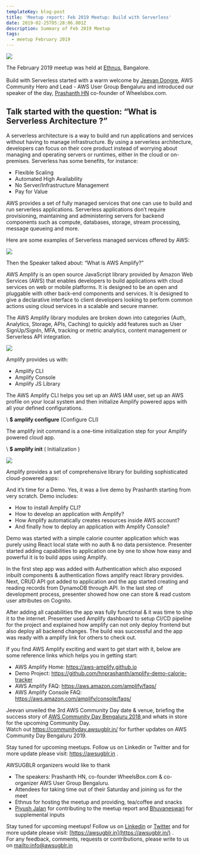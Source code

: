 ```yaml
---
templateKey: blog-post
title: 'Meetup report: Feb 2019 Meetup: Build with Serverless'
date: 2019-02-25T05:28:06.801Z
description: Summary of Feb 2019 Meetup
tags:
  - meetup February 2019
---
```

![](/img/amplify-talk.jpeg)

The February 2019 meetup was held at [Ethnus](https://ethnus.com/), Bangalore.\
\
Build with Serverless started with  a warm welcome by [Jeevan Dongre](https://www.linkedin.com/in/jeevandongre/), AWS Community Hero and Lead - AWS User Group Bengaluru and introduced our speaker of the day, [Prashanth HN](https://in.linkedin.com/in/hnprashanth) co-founder of Wheelsbox.com.

## Talk started with the question: “What is Serverless Architecture ?”

A serverless architecture is a way to build and run applications and services without having to manage infrastructure. By using a serverless architecture, developers can focus on their core product instead of worrying about managing and operating servers or runtimes, either in the cloud or on-premises. Serverless has some benefits, for instance:

* Flexible Scaling
* Automated High Availability
* No Server/Infrastructure Management
* Pay for Value

AWS provides a set of fully managed services that one can use to build and run serverless applications. Serverless applications don’t require provisioning, maintaining and administering servers for backend components such as compute, databases, storage, stream processing, message queueing and more. 

Here are some examples of Serverless managed services offered by AWS: 

<picture>

![](/img/image4.png)

Then the Speaker talked about: “What is AWS Amplify?”

AWS Amplify is an open source JavaScript library provided by Amazon Web Services (AWS) that enables developers to build applications with cloud services on web or mobile platforms. It is designed to be an open and pluggable with other back-end components and services. It  is designed to give a declarative interface to client developers looking to perform common actions using cloud services in a scalable and secure manner. 

The AWS Amplify library modules are broken down into categories (Auth, Analytics, Storage, APIs, Caching) to quickly add features such as User SignUp/SignIn, MFA, tracking or metric analytics, content management or Serverless API integration. 

<picture>

![](/img/image5.png)

Amplify provides us with:

* Amplify CLI
* Amplify Console
* Amplify JS Library

The AWS Amplify CLI helps you set up an AWS IAM user, set up an AWS profile on your local system and then initialize Amplify powered apps with all your defined configurations.  

\    **$ amplify configure**    (Configure CLI)

The amplify init command is a one-time initialization step for your Amplify powered cloud app.

\    **$ amplify init** ( Initialization )

<picture>

![](/img/image3.png)

Amplify provides a set of  comprehensive library for building sophisticated cloud-powered apps:

And it’s time for a Demo. Yes, it was a live demo by Prashanth starting from very scratch. Demo includes:

* How to install Amplify CLI?
* How to develop an application with Amplify?
* How Amplify automatically creates resources inside AWS account?
* And finally how to deploy an application with Amplify Console?

Demo was started with a simple calorie counter application which was purely using React local state with no auth & no data persistence. Presenter started adding capabilities to application one by one to show how easy and powerful it is to build apps using Amplify. 

In the first step app was added with Authentication which also exposed inbuilt components & authentication flows amplify react library provides. Next, CRUD API got added to application and the app started creating and reading records from DynamoDB through API. In the last step of development process, presenter showed how one can store & read custom user attributes on Cognito.

After adding all capabilities the app was fully functional & it was time to ship it to the internet. Presenter used Amplify dashboard to setup CI/CD pipeline for the project and explained how amplify can not only deploy frontend but also deploy all backend changes. The build was successful and the app was ready with a amplify link for others to check out.

If you find AWS Amplify exciting and want to get start with it, below are some reference links which helps you in getting start:

* AWS Amplify Home: <https://aws-amplify.github.io> 
* Demo Project: https://github.com/hnprashanth/amplify-demo-calorie-tracker
* AWS Amplify FAQ: https://aws.amazon.com/amplify/faqs/
* AWS Amplify Console FAQ: https://aws.amazon.com/amplify/console/faqs/

Jeevan unveiled the 3rd AWS Community Day date & venue, briefing the success story of [AWS Community Day Bengaluru 2018 ](https://www.youtube.com/watch?v=t08KFuSgUZE) and whats in store for the upcoming Community Day. \
Watch out <https://communityday.awsugblr.in/> for further updates on AWS Community Day Bengaluru 2019.

Stay tuned for upcoming meetups. Follow us on Linkedin or Twitter and for more update please visit:  https://awsugblr.in .                             

AWSUGBLR organizers would like to thank

* The speakers: Prashanth HN, co-founder WheelsBox.com & co-organizer AWS User Group Bengaluru.
* Attendees for taking time out of their Saturday and joining us for the meet
* Ethnus for hosting the meetup and providing, tea/coffee and snacks
* [Piyush Jalan](https://www.linkedin.com/in/piyush-jalan/) for contributing to the meetup report and [Bhuvaneswari](https://www.linkedin.com/in/bhuvanas/) for supplemental inputs

Stay tuned for upcoming meetups! Follow us on [Linkedin](https://www.linkedin.com/in/awsugblr/) or [Twitter](https://twitter.com/awsugblr) and for more update please visit:  [https://awsugblr.in](https://awsugblr.in/) .                             \
For any feedback, comments, requests or contributions, please write to us on <mailto:info@awsugblr.in>
